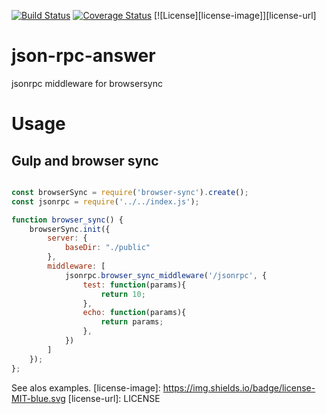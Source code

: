 [![Build Status](https://travis-ci.org/rbykov04/json-rpc-answer.svg?branch=master)](https://travis-ci.org/rbykov04/json-rpc-answer)
[![Coverage Status](https://coveralls.io/repos/github/rbykov04/json-rpc-answer/badge.svg?branch=master)](https://coveralls.io/github/rbykov04/json-rpc-answer?branch=master)
[![License][license-image]][license-url]
# json-rpc-answer
jsonrpc middleware for browsersync


# Usage
## Gulp and browser sync

```js

const browserSync = require('browser-sync').create();
const jsonrpc = require('../../index.js');

function browser_sync() {
	browserSync.init({
		server: {
			baseDir: "./public"
		},
		middleware: [
			jsonrpc.browser_sync_middleware('/jsonrpc', {
				test: function(params){
					return 10;
				},
				echo: function(params){
					return params;
				},
			})
		]
	});
};
```

See alos examples.
[license-image]: https://img.shields.io/badge/license-MIT-blue.svg
[license-url]: LICENSE


